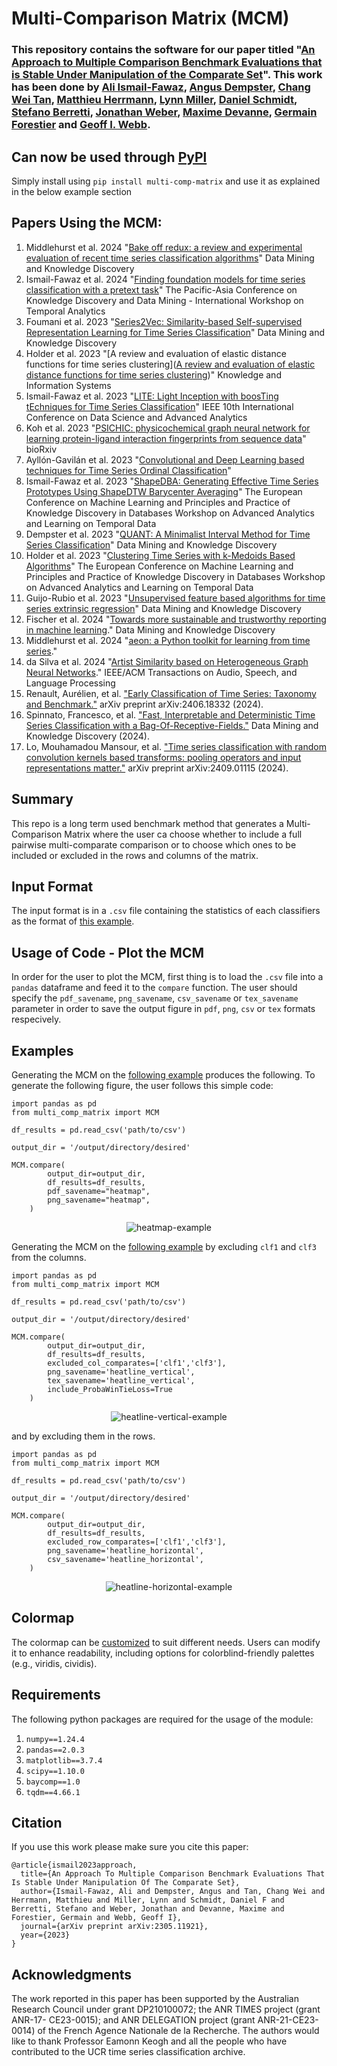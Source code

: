 # Multi-Comparison Matrix (MCM)

### This repository contains the software for our paper titled "[An Approach to Multiple Comparison Benchmark Evaluations that is Stable Under Manipulation of the Comparate Set](https://arxiv.org/abs/2305.11921)". This work has been done by [Ali Ismail-Fawaz](https://hadifawaz1999.github.io/), [Angus Dempster](https://dblp.uni-trier.de/pid/251/8985.html), [Chang Wei Tan](https://changweitan.com/), [Matthieu Herrmann](https://orcid.org/0000-0002-0074-470X), [Lynn Miller](https://au.linkedin.com/in/lynn-miller-bb1aa539), [Daniel Schmidt](https://research.monash.edu/en/persons/daniel-schmidt), [Stefano Berretti](http://www.micc.unifi.it/berretti/), [Jonathan Weber](https://www.jonathan-weber.eu/), [Maxime Devanne](https://maxime-devanne.com/), [Germain Forestier](https://germain-forestier.info/) and [Geoff I. Webb](https://i.giwebb.com/).

## Can now be used through [PyPl](https://pypi.org/project/multi-comp-matrix/)

Simply install using `pip install multi-comp-matrix` and use it as explained in the below example section

## Papers Using the MCM:

1. Middlehurst et al. 2024 "[Bake off redux: a review and experimental evaluation of recent time series classification algorithms](https://link.springer.com/article/10.1007/s10618-024-01022-1)" Data Mining and Knowledge Discovery
2. Ismail-Fawaz et al. 2024 "[Finding foundation models for time series classification with a pretext task](https://doi.org/10.1007/978-981-97-2650-9_10)" The Pacific-Asia Conference on Knowledge Discovery and Data Mining - International Workshop on Temporal Analytics
3. Foumani et al. 2023 "[Series2Vec: Similarity-based Self-supervised Representation Learning for Time Series Classification](https://doi.org/10.1007/s10618-024-01043-w)" Data Mining and Knowledge Discovery
4. Holder et al. 2023 "[A review and evaluation of elastic distance functions for time series clustering]([A review and evaluation of elastic distance functions for time series clustering](https://link.springer.com/article/10.1007/s10115-023-01952-0))" Knowledge and Information Systems
5. Ismail-Fawaz et al. 2023 "[LITE: Light Inception with boosTing tEchniques for Time Series Classification](https://ieeexplore.ieee.org/abstract/document/10302569)" IEEE 10th International Conference on Data Science and Advanced Analytics
6. Koh et al. 2023 "[PSICHIC: physicochemical graph neural network for learning protein-ligand interaction fingerprints from sequence data](https://www.biorxiv.org/content/10.1101/2023.09.17.558145v1.abstract)" bioRxiv
7. Ayllón-Gavilán et al. 2023 "[Convolutional and Deep Learning based techniques for Time Series Ordinal Classification](https://arxiv.org/abs/2306.10084)"
8. Ismail-Fawaz et al. 2023 "[ShapeDBA: Generating Effective Time Series Prototypes Using ShapeDTW Barycenter Averaging](https://link.springer.com/chapter/10.1007/978-3-031-49896-1_9)" The European Conference on Machine Learning and Principles and Practice of Knowledge Discovery in Databases Workshop on Advanced Analytics and Learning on Temporal Data
9. Dempster et al. 2023 "[QUANT: A Minimalist Interval Method for Time Series Classification](https://doi.org/10.1007/s10618-024-01036-9)" Data Mining and Knowledge Discovery
10. Holder et al. 2023 "[Clustering Time Series with k-Medoids Based Algorithms](https://link.springer.com/chapter/10.1007/978-3-031-49896-1_4)" The European Conference on Machine Learning and Principles and Practice of Knowledge Discovery in Databases Workshop on Advanced Analytics and Learning on Temporal Data
11. Guijo-Rubio et al. 2023 "[Unsupervised feature based algorithms for time series extrinsic regression](https://doi.org/10.1007/s10618-024-01027-w)" Data Mining and Knowledge Discovery
12. Fischer et al. 2024 "[Towards more sustainable and trustworthy reporting in machine learning](https://doi.org/10.1007/s10618-024-01020-3)." Data Mining and Knowledge Discovery
13. Middlehurst et al. 2024 "[aeon: a Python toolkit for learning from time series](https://www.jmlr.org/papers/v25/23-1444.html)."
14. da Silva et al. 2024 "[Artist Similarity based on Heterogeneous Graph Neural Networks](https://doi.org/10.1109/TASLP.2024.3437170)." IEEE/ACM Transactions on Audio, Speech, and Language Processing
15. Renault, Aurélien, et al. ["Early Classification of Time Series: Taxonomy and Benchmark."](https://arxiv.org/abs/2406.18332) arXiv preprint arXiv:2406.18332 (2024).
16. Spinnato, Francesco, et al. ["Fast, Interpretable and Deterministic Time Series Classification with a Bag-Of-Receptive-Fields."](https://link.springer.com/article/10.1007/s10618-024-01020-3) Data Mining and Knowledge Discovery (2024).
17. Lo, Mouhamadou Mansour, et al. ["Time series classification with random convolution kernels based transforms: pooling operators and input representations matter."](https://arxiv.org/abs/2409.01115) arXiv preprint arXiv:2409.01115 (2024).

## Summary

This repo is a long term used benchmark method that generates a Multi-Comparison Matrix where the user ca choose whether to include a full pairwise multi-comparate comparison or to choose which ones to be included or excluded in the rows and columns of the matrix.

## Input Format

The input format is in a ```.csv``` file containing the statistics of each classifiers as the format of [this example](https://github.com/MSD-IRIMAS/Multi_Pairwise_Comparison/blob/main/results_example.csv).

## Usage of Code - Plot the MCM

In order for the user to plot the MCM, first thing is to load the ```.csv``` file into a ```pandas``` dataframe and feed it to the ```compare``` function. The user should specify the ```pdf_savename```, ```png_savename```, ```csv_savename``` or ```tex_savename``` parameter in order to save the output figure in ```pdf```, ```png```, ```csv``` or ```tex``` formats respecively.

## Examples

Generating the MCM on the [following example](https://github.com/MSD-IRIMAS/Multi_Pairwise_Comparison/blob/main/results_example.csv) produces the following. To generate the following figure, the user follows this simple code:

```
import pandas as pd
from multi_comp_matrix import MCM

df_results = pd.read_csv('path/to/csv')

output_dir = '/output/directory/desired'

MCM.compare(
        output_dir=output_dir,
        df_results=df_results,
        pdf_savename="heatmap",
        png_savename="heatmap",
    )
```

<p align="center" width="100%">
<img src="heatmap.png" alt="heatmap-example"/>
</p>

Generating the MCM on the [following example](https://github.com/MSD-IRIMAS/Multi_Pairwise_Comparison/blob/main/results_example.csv) by excluding ```clf1``` and ```clf3``` from the columns.

```
import pandas as pd
from multi_comp_matrix import MCM

df_results = pd.read_csv('path/to/csv')

output_dir = '/output/directory/desired'

MCM.compare(
        output_dir=output_dir,
        df_results=df_results,
        excluded_col_comparates=['clf1','clf3'],
        png_savename='heatline_vertical',
        tex_savename='heatline_vertical',
        include_ProbaWinTieLoss=True
    )
```

<p align="center" width="100%">
<img src="heatline_vertical.png" alt="heatline-vertical-example"/>
</p>

and by excluding them in the rows.

```
import pandas as pd
from multi_comp_matrix import MCM

df_results = pd.read_csv('path/to/csv')

output_dir = '/output/directory/desired'

MCM.compare(
        output_dir=output_dir,
        df_results=df_results,
        excluded_row_comparates=['clf1','clf3'],
        png_savename='heatline_horizontal',
        csv_savename='heatline_horizontal',
    )
```

<p align="center" width="100%">
<img src="heatline_horizontal.png" alt="heatline-horizontal-example"/>
</p>

## Colormap

The colormap can be [customized](https://github.com/MSD-IRIMAS/Multi_Comparison_Matrix/blob/ce2c4ebfeda57be5db56e96e71d118996147c91e/multi_comp_matrix/MCM.py#L57) to suit different needs. Users can modify it to enhance readability, including options for colorblind-friendly palettes (e.g., viridis, cividis).

## Requirements

The following python packages are required for the usage of the module:

1. ```numpy==1.24.4```
2. ```pandas==2.0.3```
3. ```matplotlib==3.7.4```
4. ```scipy==1.10.0```
5. ```baycomp==1.0```
6. ```tqdm==4.66.1```


## Citation

If you use this work please make sure you cite this paper:
```
@article{ismail2023approach,
  title={An Approach To Multiple Comparison Benchmark Evaluations That Is Stable Under Manipulation Of The Comparate Set},
  author={Ismail-Fawaz, Ali and Dempster, Angus and Tan, Chang Wei and Herrmann, Matthieu and Miller, Lynn and Schmidt, Daniel F and Berretti, Stefano and Weber, Jonathan and Devanne, Maxime and Forestier, Germain and Webb, Geoff I},
  journal={arXiv preprint arXiv:2305.11921},
  year={2023}
}
```

## Acknowledgments

The work reported in this paper has been supported by the Australian Research Council
under grant DP210100072; the ANR TIMES project (grant ANR-17- CE23-0015); and ANR
DELEGATION project (grant ANR-21-CE23-0014) of the French Agence Nationale de la
Recherche. The authors would like to thank Professor Eamonn Keogh and all the people
who have contributed to the UCR time series classification archive.
